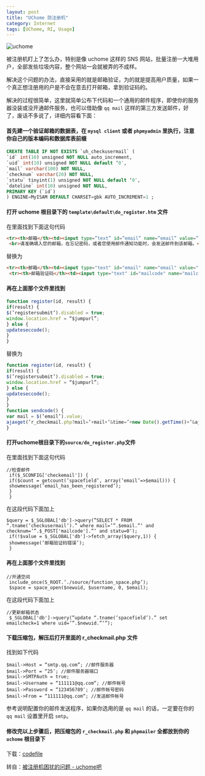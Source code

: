 ```yaml
---
layout: post
title: "UChome 防注册机"
category: Internet
tags: [UChome, RI, Usage]
---
```


![uchome](//cdn.09hd.com/images/2010/09/uchome.png "uchome")

被注册机盯上了怎么办，特别是像 uchome 这样的 SNS 网站，批量注册一大堆用户，全部发些垃圾内容，整个网站一会就被弄的不成样。

解决这个问题的办法，直接采用的就是邮箱验证，为的就是提高用户质量，如果一个真正想注册用的户是不会在意去打开邮箱，拿到验证码的。

<!-- more -->

解决的过程很简单，这里就简单公布下代码和一个通用的邮件程序，即使你的服务器没装或没开通邮件服务，也可以借助像 `qq mail` 这样的第三方发送邮件，好了，废话不多说了，详细内容看下面：

#### 首先建一个验证邮箱的数据表，在 `mysql client` 或者 `phpmyadmin` 里执行，注意你自己的版本编码和数据库表前缀

```sql
CREATE TABLE IF NOT EXISTS `uh_checkusermail` (
`id` int(10) unsigned NOT NULL auto_increment,
`uid` int(10) unsigned NOT NULL default ‘0′,
`mail` varchar(100) NOT NULL,
`checknum` varchar(20) NOT NULL,
`statu` tinyint(1) unsigned NOT NULL default ‘0′,
`dateline` int(10) unsigned NOT NULL,
PRIMARY KEY (`id`)
) ENGINE=MyISAM DEFAULT CHARSET=gbk AUTO_INCREMENT=1 ;
```

#### 打开 uchome 根目录下的 `template\default\do_register.htm` 文件

在里面找到下面这句代码

```html
<tr><th>邮箱</th><td><input type=”text” id=”email” name=”email” value=”@” tabindex=”5″ />
 <br>请准确填入您的邮箱，在忘记密码，或者您使用邮件通知功能时，会发送邮件到该邮箱。</td></tr>
```

替换为

```html
<tr><th>邮箱</th><td><input type="text" id="email" name="email" value="@" tabindex="5" />&nbsp;&nbsp;<input type="button" onclick="sendcode()" value="发送邮箱验证码" />&nbsp;<span id="sendmsg"></span></td></tr>
 <tr><th>邮箱验证码</th><td><input type="text" id="mailcode" name="mailcode" value="" tabindex="6" /></td></tr>
```

#### 再在上面那个文件里找到

```javascript
function register(id, result) {
if(result) {
$(’registersubmit’).disabled = true;
window.location.href = “$jumpurl”;
} else {
updateseccode();
}
}
```

替换为

```javascript
function register(id, result) {
if(result) {
$(’registersubmit’).disabled = true;
window.location.href = “$jumpurl”;
} else {
updateseccode();
}
}
function sendcode() {
var mail = $(’email’).value;
ajaxget(’r_checkmail.php?mail=’+mail+’&time=’+new Date().getTime()+’&ajaxdiv=sendmsg’, ’sendmsg’);
}
```

#### 打开uchome根目录下的`source/do_register.php`文件

在里面找到下面这句代码

    //检查邮件
     if($_SCONFIG['checkemail']) {
     if($count = getcount(’spacefield’, array(’email’=>$email))) {
     showmessage(’email_has_been_registered’);
     }
     }

在这段代码下面加上

    $query = $_SGLOBAL['db']->query(”SELECT * FROM “.tname(’checkusermail’).” where mail=’”.$email.”‘ and checknum=’”.$_POST['mailcode'].”‘ and statu=0″);
     if(!$value = $_SGLOBAL['db']->fetch_array($query,1)) {
     showmessage(’邮箱验证码错误’);
     }

#### 再在上面那个文件里找到

    //开通空间
     include_once(S_ROOT.’./source/function_space.php’);
     $space = space_open($newuid, $username, 0, $email);

在这段代码下面加上

    //更新邮箱状态
     $_SGLOBAL['db']->query(”update “.tname(’spacefield’).” set emailcheck=1 where uid=’”.$newuid.”‘”);

#### 下载压缩包，解压后打开里面的 r_checkmail.php 文件

找到如下代码

    $mail->Host = “smtp.qq.com”; //邮件服务器
    $mail->Port = “25″; //邮件服务器端口
    $mail->SMTPAuth = true;
    $mail->Username = “111111@qq.com“; //邮件帐号
    $mail->Password = “123456789″; //邮件帐号密码
    $mail->From = “111111@qq.com“; //发送邮件帐号


参考说明配置你的邮件发送程序，如果你选用的是 `qq mail` 的话，一定要在你的 `qq mail` 设置里开启 `smtp`。

#### 修改完以上步骤后，把压缩包的 `r_checkmail.php` 和 `phpmailer` 全都放到你的 `uchome` 根目录下

下载：[codefile](//cdn.09hd.com/images/2010/09/codefile.zip)

转自：[被注册机困扰的问题 - uchome吧](http://www.uchome8.com/127)
